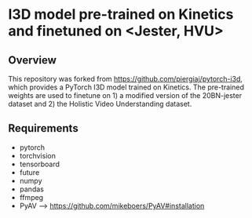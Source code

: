 # I3D model pre-trained on Kinetics and finetuned on <Jester, HVU>

## Overview
This repository was forked from https://github.com/piergiaj/pytorch-i3d, which provides a PyTorch I3D model trained on Kinetics. The pre-trained weights are used to finetune on 1) a modified version of the 20BN-jester dataset and 2) the Holistic Video Understanding dataset.

## Requirements
* pytorch
* torchvision
* tensorboard
* future
* numpy
* pandas
* ffmpeg
* PyAV --> https://github.com/mikeboers/PyAV#installation
